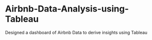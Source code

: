 # Airbnb-Data-Analysis-using-Tableau
Designed a dashboard of Airbnb Data to derive insights using Tableau
